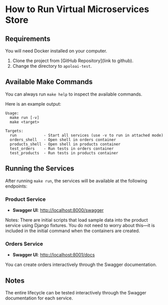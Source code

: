 # How to Run Virtual Microservices Store

## Requirements

You will need Docker installed on your computer.

1. Clone the project from [GitHub Repository](link to github).
2. Change the directory to `apoloai-test`.

## Available Make Commands

You can always run `make help` to inspect the available commands.

Here is an example output:

```
Usage:
  make run [-v]
  make <target>

Targets:
  run            - Start all services (use -v to run in attached mode)
  orders_shell   - Open shell in orders container
  products_shell - Open shell in products container
  test_orders    - Run tests in orders container
  test_products  - Run tests in products container
```

## Running the Services

After running `make run`, the services will be available at the following endpoints:

### Product Service

- **Swagger UI**: [http://localhost:8000/swagger](http://localhost:8000/swagger)

Notes: There are initial scripts that load sample data into the product service using Django fixtures. You do not need to worry about this—it is included in the initial command when the containers are created.

### Orders Service

- **Swagger UI**: [http://localhost:8001/docs](http://localhost:8001/docs)

You can create orders interactively through the Swagger documentation.

## Notes

The entire lifecycle can be tested interactively through the Swagger documentation for each service.



